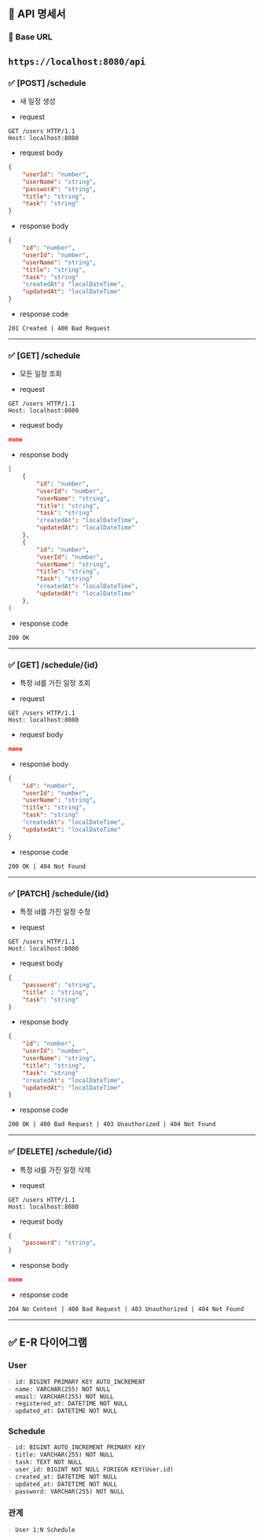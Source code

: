 ## 📘 API 명세서

### 🔹 Base URL
`https://localhost:8080/api`
---
### ✅ [POST] /schedule
- 새 일정 생성

- request
```http
GET /users HTTP/1.1
Host: localhost:8080
```

- request body

```json
{
    "userId": "number",
    "userName": "string",
    "password": "string",
    "title": "string",
    "task": "string"
}
```

- response body
```json
{
    "id": "number",
    "userId": "number",
    "userName": "string",
    "title": "string",
    "task": "string"
    "createdAt": "localDateTime",
    "updatedAt": "localDateTime"
}
```

- response code
```http
201 Created | 400 Bad Request
```
---
### ✅ [GET] /schedule
- 모든 일정 조회

- request
```http
GET /users HTTP/1.1
Host: localhost:8080
```

- request body

```json
none
```

- response body
```json
[
    {
        "id": "number",
        "userId": "number",
        "userName": "string",
        "title": "string",
        "task": "string"
        "createdAt": "localDateTime",
        "updatedAt": "localDateTime"
    },
    {
        "id": "number",
        "userId": "number",
        "userName": "string",
        "title": "string",
        "task": "string"
        "createdAt": "localDateTime",
        "updatedAt": "localDateTime"
    },
]
```

- response code
```http
200 OK
```
---
### ✅ [GET] /schedule/{id}
- 특정 id를 가진 일정 조회

- request
```http
GET /users HTTP/1.1
Host: localhost:8080
```

- request body

```json
none
```

- response body
```json
{
    "id": "number",
    "userId": "number",
    "userName": "string",
    "title": "string",
    "task": "string"
    "createdAt": "localDateTime",
    "updatedAt": "localDateTime"
}
```

- response code
```http
200 OK | 404 Not Found
```
---
### ✅ [PATCH] /schedule/{id}
- 특정 id를 가진 일정 수정

- request
```http
GET /users HTTP/1.1
Host: localhost:8080
```

- request body

```json
{
    "password": "string",
    "title" : "string",
    "task": "string"
}
```

- response body
```json
{
    "id": "number",
    "userId": "number",
    "userName": "string",
    "title": "string",
    "task": "string"
    "createdAt": "localDateTime",
    "updatedAt": "localDateTime"
}
```

- response code
```http
200 OK | 400 Bad Request | 403 Unauthorized | 404 Not Found
```
---
### ✅ [DELETE] /schedule/{id}
- 특정 id를 가진 일정 삭제

- request
```http
GET /users HTTP/1.1
Host: localhost:8080
```

- request body

```json
{
    "password": "string",
}
```

- response body
```json
none
```

- response code
```http
204 No Content | 400 Bad Request | 403 Unauthorized | 404 Not Found
```

---
## ✅ E-R 다이어그램


### User
```markdown
- id: BIGINT PRIMARY KEY AUTO_INCREMENT
- name: VARCHAR(255) NOT NULL
- email: VARCHAR(255) NOT NULL
- registered_at: DATETIME NOT NULL
- updated_at: DATETIME NOT NULL
```

### Schedule
```markdown
- id: BIGINT AUTO_INCREMENT PRIMARY KEY
- title: VARCHAR(255) NOT NULL
- task: TEXT NOT NULL
- user_id: BIGINT NOT NULL FORIEGN KEY(User.id)
- created_at: DATETIME NOT NULL
- updated_at: DATETIME NOT NULL
- password: VARCHAR(255) NOT NULL
```

### 관계
```markdown
- User 1:N Schedule
```
